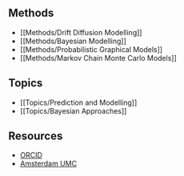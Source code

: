 ## Methods

  - [[Methods/Drift Diffusion Modelling]]
  - [[Methods/Bayesian Modelling]]
  - [[Methods/Probabilistic Graphical Models]]
  - [[Methods/Markov Chain Monte Carlo Models]]

## Topics

  - [[Topics/Prediction and Modelling]]
  - [[Topics/Bayesian Approaches]]

## Resources

  - [ORCID]()
  - [Amsterdam UMC]()
